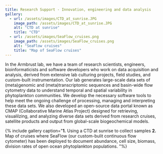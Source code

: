```yaml
---
title: Research Support - Innovation, engineering and data analysis
gallery:
  - url: /assets/images/CTD_at_sunrise.JPG
    image_path: /assets/images/CTD_at_sunrise.JPG
    alt: "CTD at sunrise"
    title: "CTD"
  - url: /assets/images/SeaFlow_cruises.png
    image_path: /assets/images/SeaFlow_cruises.png
    alt: "SeaFlow cruises"
    title: "Map of SeaFlow cruises"
---
```

In the Armbrust lab, we have a team of research scientists, engineers, bioinformaticists and software developers who work on data acquisition and analysis, derived from extensive lab culturing projects, field studies, and custom-built instrumentation. Our lab generates large-scale data sets of (meta)genomic and (meta)transcriptomic sequences and basin-wide flow cytometry data to understand temporal and spatial variability in phytoplankton communities.  We develop the necessary software tools to help meet the ongoing challenge of processing, managing and interpreting these data sets.  We also developed an open-source data portal known as CMAP (Collaborative Marine Atlas Project) designed for retrieving, visualilzing, and analyzing diverse data sets derived from research cruises, satellite products and output from global-scale biogeochemical models.

{% include gallery caption="**1.** Using a CTD at sunrise to collect samples **2.** Map of cruises where SeaFlow (our custom-bulit continuous flow cytometer) has been deployed to document abundance, cell size, biomass, division rates of open ocean phytoplankton populations. "%}
